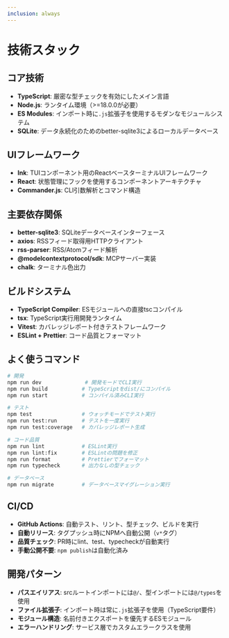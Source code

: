 ```yaml
---
inclusion: always
---
```


# 技術スタック

## コア技術

- **TypeScript**: 厳密な型チェックを有効にしたメイン言語
- **Node.js**: ランタイム環境（>=18.0.0が必要）
- **ES Modules**: インポート時に`.js`拡張子を使用するモダンなモジュールシステム
- **SQLite**: データ永続化のためのbetter-sqlite3によるローカルデータベース

## UIフレームワーク

- **Ink**: TUIコンポーネント用のReactベースターミナルUIフレームワーク
- **React**: 状態管理にフックを使用するコンポーネントアーキテクチャ
- **Commander.js**: CLI引数解析とコマンド構造

## 主要依存関係

- **better-sqlite3**: SQLiteデータベースインターフェース
- **axios**: RSSフィード取得用HTTPクライアント
- **rss-parser**: RSS/Atomフィード解析
- **@modelcontextprotocol/sdk**: MCPサーバー実装
- **chalk**: ターミナル色出力

## ビルドシステム

- **TypeScript Compiler**: ESモジュールへの直接tscコンパイル
- **tsx**: TypeScript実行用開発ランタイム
- **Vitest**: カバレッジレポート付きテストフレームワーク
- **ESLint + Prettier**: コード品質とフォーマット

## よく使うコマンド

```bash
# 開発
npm run dev              # 開発モードでCLI実行
npm run build           # TypeScriptをdist/にコンパイル
npm run start           # コンパイル済みCLI実行

# テスト
npm test                # ウォッチモードでテスト実行
npm run test:run        # テストを一度実行
npm run test:coverage   # カバレッジレポート生成

# コード品質
npm run lint            # ESLint実行
npm run lint:fix        # ESLintの問題を修正
npm run format          # Prettierでフォーマット
npm run typecheck       # 出力なしの型チェック

# データベース
npm run migrate         # データベースマイグレーション実行
```

## CI/CD

- **GitHub Actions**: 自動テスト、リント、型チェック、ビルドを実行
- **自動リリース**: タグプッシュ時にNPMへ自動公開（`v*`タグ）
- **品質チェック**: PR時にlint、test、typecheckが自動実行
- **手動公開不要**: `npm publish`は自動化済み

## 開発パターン

- **パスエイリアス**: srcルートインポートには`@/`、型インポートには`@/types`を使用
- **ファイル拡張子**: インポート時は常に`.js`拡張子を使用（TypeScript要件）
- **モジュール構造**: 名前付きエクスポートを優先するESモジュール
- **エラーハンドリング**: サービス層でカスタムエラークラスを使用